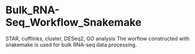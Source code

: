 # Bulk_RNA-Seq_Workflow_Snakemake
STAR, cufflinks, cluster, DESeq2, GO analysis
The worflow constructed with snakemake is used for bulk RNA-seq data processing.

